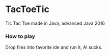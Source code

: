 # TacToeTic
Tic Tac Toe made in Java, advanced Java 2016


### How to play
Drop files into favorite ide and run it, AI sucks.
